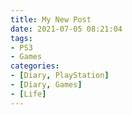 ```yaml
---
title: My New Post
date: 2021-07-05 08:21:04
tags:
- PS3
- Games
categories:
- [Diary, PlayStation]
- [Diary, Games]
- [Life]
---
```

